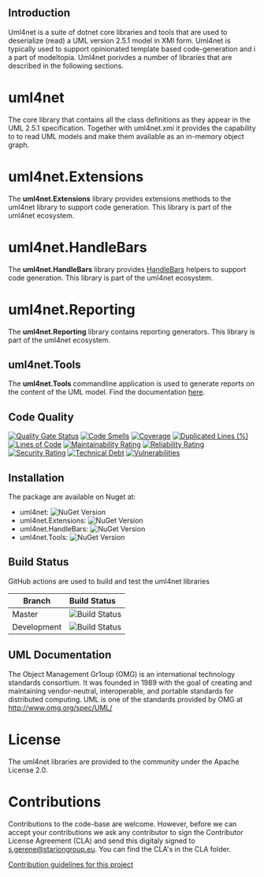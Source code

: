 ## Introduction

Uml4net is a suite of dotnet core libraries and tools that are used to deserialize (read) a UML version 2.5.1 model in XMI form. Uml4net is typically used to support opinionated template based code-generation and i a part of modeltopia. Uml4net porivdes a number of libraries that are described in the following sections.

# uml4net

The core library that contains all the class definitions as they appear in the UML 2.5.1 specification. Together with uml4net.xmi it provides the capability to to read UML models and make them available as an in-memory object graph.

# uml4net.Extensions

The **uml4net.Extensions** library provides extensions methods to the uml4net library to support code generation. This library is part of the uml4net ecosystem.

# uml4net.HandleBars

The **uml4net.HandleBars** library provides [HandleBars](https://github.com/Handlebars-Net/Handlebars.Net) helpers to support code generation. This library is part of the uml4net ecosystem.

# uml4net.Reporting

The **uml4net.Reporting** library contains reporting generators. This library is part of the uml4net ecosystem.

## uml4net.Tools

The **uml4net.Tools** commandline application is used to generate reports on the content of the UML model. Find the documentation [here](https://github.com/STARIONGROUP/uml4net/wiki/uml4net.Tools).

## Code Quality

[![Quality Gate Status](https://sonarcloud.io/api/project_badges/measure?project=STARIONGROUP_uml4net&metric=alert_status)](https://sonarcloud.io/summary/new_code?id=STARIONGROUP_uml4net)
[![Code Smells](https://sonarcloud.io/api/project_badges/measure?project=STARIONGROUP_uml4net&metric=code_smells)](https://sonarcloud.io/summary/new_code?id=STARIONGROUP_uml4net)
[![Coverage](https://sonarcloud.io/api/project_badges/measure?project=STARIONGROUP_uml4net&metric=coverage)](https://sonarcloud.io/summary/new_code?id=STARIONGROUP_uml4net)
[![Duplicated Lines (%)](https://sonarcloud.io/api/project_badges/measure?project=STARIONGROUP_uml4net&metric=duplicated_lines_density)](https://sonarcloud.io/summary/new_code?id=STARIONGROUP_uml4net)
[![Lines of Code](https://sonarcloud.io/api/project_badges/measure?project=STARIONGROUP_uml4net&metric=ncloc)](https://sonarcloud.io/summary/new_code?id=STARIONGROUP_uml4net)
[![Maintainability Rating](https://sonarcloud.io/api/project_badges/measure?project=STARIONGROUP_uml4net&metric=sqale_rating)](https://sonarcloud.io/summary/new_code?id=STARIONGROUP_uml4net)
[![Reliability Rating](https://sonarcloud.io/api/project_badges/measure?project=STARIONGROUP_uml4net&metric=reliability_rating)](https://sonarcloud.io/summary/new_code?id=STARIONGROUP_uml4net)
[![Security Rating](https://sonarcloud.io/api/project_badges/measure?project=STARIONGROUP_uml4net&metric=security_rating)](https://sonarcloud.io/summary/new_code?id=STARIONGROUP_uml4net)
[![Technical Debt](https://sonarcloud.io/api/project_badges/measure?project=STARIONGROUP_uml4net&metric=sqale_index)](https://sonarcloud.io/summary/new_code?id=STARIONGROUP_uml4net)
[![Vulnerabilities](https://sonarcloud.io/api/project_badges/measure?project=STARIONGROUP_uml4net&metric=vulnerabilities)](https://sonarcloud.io/summary/new_code?id=STARIONGROUP_uml4net)

## Installation

The package are available on Nuget at:

  - uml4net: ![NuGet Version](https://img.shields.io/nuget/v/uml4net)
  - uml4net.Extensions: ![NuGet Version](https://img.shields.io/nuget/v/uml4net.Extensions)
  - uml4net.HandleBars: ![NuGet Version](https://img.shields.io/nuget/v/uml4net.HandleBars)
  - uml4net.Tools: ![NuGet Version](https://img.shields.io/nuget/v/uml4net.Tools)

## Build Status

GitHub actions are used to build and test the uml4net libraries

Branch | Build Status
------- | :------------
Master | ![Build Status](https://github.com/STARIONGROUP/uml4net/actions/workflows/CodeQuality.yml/badge.svg?branch=master)
Development | ![Build Status](https://github.com/STARIONGROUP/uml4net/actions/workflows/CodeQuality.yml/badge.svg?branch=development)

## UML Documentation

The Object Management Gr1oup (OMG) is an international technology standards consortium. It was founded in 1989 with the goal of creating and maintaining vendor-neutral, interoperable, and portable standards for distributed computing. UML is one of the standards provided by OMG at http://www.omg.org/spec/UML/

# License

The uml4net libraries are provided to the community under the Apache License 2.0.

# Contributions

Contributions to the code-base are welcome. However, before we can accept your contributions we ask any contributor to sign the Contributor License Agreement (CLA) and send this digitaly signed to s.gerene@stariongroup.eu. You can find the CLA's in the CLA folder.

[Contribution guidelines for this project](.github/CONTRIBUTING.md)